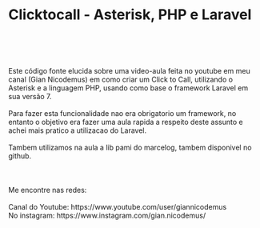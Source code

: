 <h1>Clicktocall - Asterisk, PHP e Laravel</h1>
<br /><br /><br /><br />
Este código fonte elucida sobre uma video-aula feita no youtube em meu canal (Gian Nicodemus) em como criar um Click to Call, utilizando o Asterisk e a linguagem PHP, usando como base o framework Laravel em sua versão 7.<br /><br />
Para fazer esta funcionalidade nao era obrigatorio um framework, no entanto o objetivo era fazer uma aula rapida a respeito deste assunto e achei mais pratico a utilizacao do Laravel.<br /><br />
Tambem utilizamos na aula a lib pami do marcelog, tambem disponivel no github.<br /><br />
<br /><br />
Me encontre nas redes:
<br /><br />
Canal do Youtube: https://www.youtube.com/user/giannicodemus <br /<br />
No instagram: https://www.instagram.com/gian.nicodemus/<br /><br />
